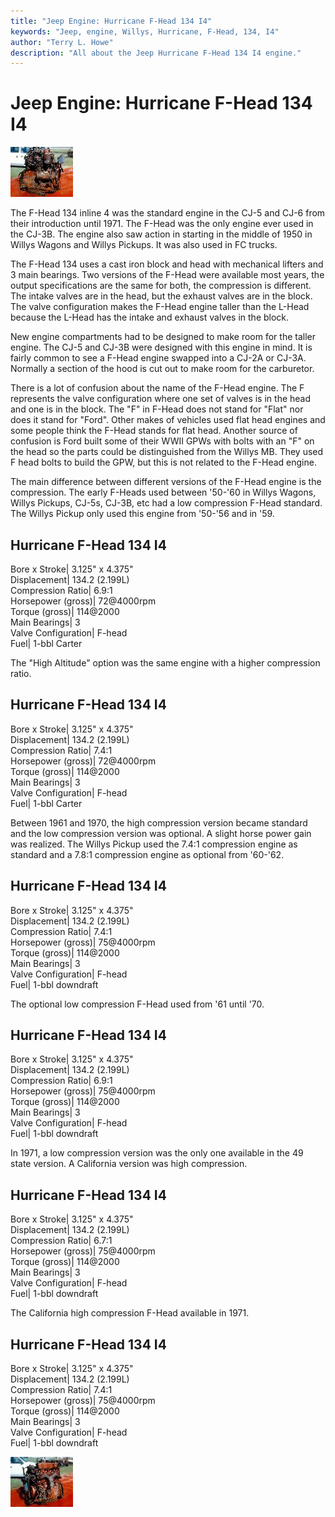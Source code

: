 ```yaml
---
title: "Jeep Engine: Hurricane F-Head 134 I4"
keywords: "Jeep, engine, Willys, Hurricane, F-Head, 134, I4"
author: "Terry L. Howe"
description: "All about the Jeep Hurricane F-Head 134 I4 engine."
---
```

# Jeep Engine: Hurricane F-Head 134 I4

[![F-Head I4 right](/img/engine/fheadr_.jpg)](/img/engine/fheadr.jpg) 

The F-Head 134 inline 4 was the standard engine in the CJ-5 and CJ-6 from their introduction until 1971. The F-Head was the only engine ever used in the CJ-3B. The engine also saw action in starting in the middle of 1950 in Willys Wagons and Willys Pickups. It was also used in FC trucks.

The F-Head 134 uses a cast iron block and head with mechanical lifters and 3 main bearings. Two versions of the F-Head were available most years, the output specifications are the same for both, the compression is different. The intake valves are in the head, but the exhaust valves are in the block. The valve configuration makes the F-Head engine taller than the L-Head because the L-Head has the intake and exhaust valves in the block. 

New engine compartments had to be designed to make room for the taller engine. The CJ-5 and CJ-3B were designed with this engine in mind. It is fairly common to see a F-Head engine swapped into a CJ-2A or CJ-3A. Normally a section of the hood is cut out to make room for the carburetor.

There is a lot of confusion about the name of the F-Head engine. The F represents the valve configuration where one set of valves is in the head and one is in the block. The "F" in F-Head does not stand for "Flat" nor does it stand for "Ford". Other makes of vehicles used flat head engines and some people think the F-Head stands for flat head. Another source of confusion is Ford built some of their WWII GPWs with bolts with an "F" on the head so the parts could be distinguished from the Willys MB. They used F head bolts to build the GPW, but this is not related to the F-Head engine.

The main difference between different versions of the F-Head engine is the compression. The early F-Heads used between '50-'60 in Willys Wagons, Willys Pickups, CJ-5s, CJ-3B, etc had a low compression F-Head standard. The Willys Pickup only used this engine from '50-'56 and in '59. 

Hurricane F-Head 134 I4  
---  
Bore x Stroke| 3.125" x 4.375"  
Displacement| 134.2 (2.199L)  
Compression Ratio| 6.9:1  
Horsepower (gross)| 72@4000rpm  
Torque (gross)| 114@2000  
Main Bearings| 3  
Valve Configuration| F-head  
Fuel| 1-bbl Carter  
  
The "High Altitude" option was the same engine with a higher compression ratio. 

Hurricane F-Head 134 I4  
---  
Bore x Stroke| 3.125" x 4.375"  
Displacement| 134.2 (2.199L)  
Compression Ratio| 7.4:1  
Horsepower (gross)| 72@4000rpm  
Torque (gross)| 114@2000  
Main Bearings| 3  
Valve Configuration| F-head  
Fuel| 1-bbl Carter  
  
Between 1961 and 1970, the high compression version became standard and the low compression version was optional. A slight horse power gain was realized. The Willys Pickup used the 7.4:1 compression engine as standard and a 7.8:1 compression engine as optional from '60-'62.

Hurricane F-Head 134 I4  
---  
Bore x Stroke| 3.125" x 4.375"  
Displacement| 134.2 (2.199L)  
Compression Ratio| 7.4:1  
Horsepower (gross)| 75@4000rpm  
Torque (gross)| 114@2000  
Main Bearings| 3  
Valve Configuration| F-head  
Fuel| 1-bbl downdraft  
  
The optional low compression F-Head used from '61 until '70. 

Hurricane F-Head 134 I4  
---  
Bore x Stroke| 3.125" x 4.375"  
Displacement| 134.2 (2.199L)  
Compression Ratio| 6.9:1  
Horsepower (gross)| 75@4000rpm  
Torque (gross)| 114@2000  
Main Bearings| 3  
Valve Configuration| F-head  
Fuel| 1-bbl downdraft  
  
In 1971, a low compression version was the only one available in the 49 state version. A California version was high compression.

Hurricane F-Head 134 I4  
---  
Bore x Stroke| 3.125" x 4.375"  
Displacement| 134.2 (2.199L)  
Compression Ratio| 6.7:1  
Horsepower (gross)| 75@4000rpm  
Torque (gross)| 114@2000  
Main Bearings| 3  
Valve Configuration| F-head  
Fuel| 1-bbl downdraft  
  
The California high compression F-Head available in 1971.

Hurricane F-Head 134 I4  
---  
Bore x Stroke| 3.125" x 4.375"  
Displacement| 134.2 (2.199L)  
Compression Ratio| 7.4:1  
Horsepower (gross)| 75@4000rpm  
Torque (gross)| 114@2000  
Main Bearings| 3  
Valve Configuration| F-head  
Fuel| 1-bbl downdraft  
  
[![F-Head I4 left](/img/engine/fheadl_.jpg)](/img/engine/fheadl.jpg)